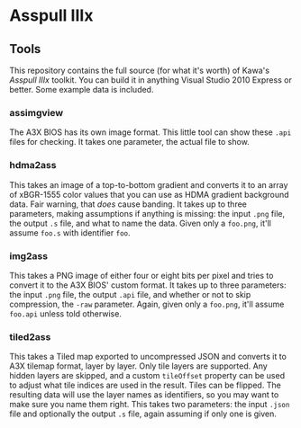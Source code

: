 # Asspull IIIx
## Tools
This repository contains the full source (for what it's worth) of Kawa's *Asspull IIIx* toolkit. You can build it in anything Visual Studio 2010 Express or better. Some example data is included.

### assimgview
The A3X BIOS has its own image format. This little tool can show these `.api` files for checking. It takes one parameter, the actual file to show.

### hdma2ass
This takes an image of a top-to-bottom gradient and converts it to an array of xBGR-1555 color values that you can use as HDMA gradient background data. Fair warning, that *does* cause banding. It takes up to three parameters, making assumptions if anything is missing: the input `.png` file, the output `.s` file, and what to name the data. Given only a `foo.png`, it'll assume `foo.s` with identifier `foo`.

### img2ass
This takes a PNG image of either four or eight bits per pixel and tries to convert it to the A3X BIOS' custom format. It takes up to three parameters: the input `.png` file, the output `.api` file, and whether or not to skip compression, the `-raw` parameter. Again, given only a `foo.png`, it'll assume `foo.api` unless told otherwise.

### tiled2ass
This takes a Tiled map exported to uncompressed JSON and converts it to A3X tilemap format, layer by layer. Only tile layers are supported. Any hidden layers are skipped, and a custom `tileOffset` property can be used to adjust what tile indices are used in the result. Tiles can be flipped. The resulting data will use the layer names as identifiers, so you may want to make sure you name them right. This takes two parameters: the input `.json` file and optionally the output `.s` file, again assuming if only one is given.
